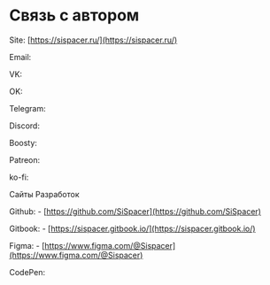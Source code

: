 # Связь с автором

Site: [https://sispacer.ru/](https://sispacer.ru/)

Email:​



VK:&#x20;

OK:&#x20;

Telegram:&#x20;

Discord:&#x20;



Boosty:

Patreon:

ko-fi:

Сайты Разработок

Github: - [https://github.com/SiSpacer](https://github.com/SiSpacer)​

Gitbook: - [https://sispacer.gitbook.io/](https://sispacer.gitbook.io/)​

Figma: - [https://www.figma.com/@Sispacer](https://www.figma.com/@Sispacer)

CodePen:
